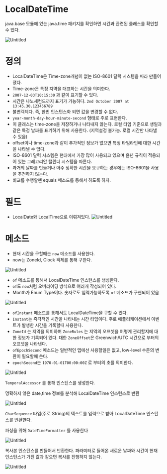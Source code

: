 # LocalDateTime

java.base 모듈에 있는 java.time 패키지를 확인하면 시간과 관련된 클래스를 확인할 수 있다.

![Untitled](./images/Untitled.png)

# 정의

- LocalDateTime은 Time-zone개념이 없는 ISO-8601 달력 시스템을 따라 만들어졌다.
- Time-zone은 특정 지역을 대표하는 시간을 의미한다.
- `2007-12-03T10:15:30` 과 같이 표기할 수 있다.
- 시간은 나노세컨드까지 표기가 가능하다. `2nd October 2007 at 13:45.30.123456789`
- 불변객체다. 즉, 한번 인스턴스화 되면 값을 변경할 수 없다.
- `year-month-day-hour-minute-second` 형태로 주로 표현한다.
- 이 클래스는 time-zone을 저장하거나 나타내지 않는다. 로컬 타임 기준으로 생일과 같은 특정 날짜를 표기하기 위해 사용한다. (지역설정 불가능. 로컬 시간만 나타낼 수 있음)
- offset이나 time-zone과 같이 추가적인 정보가 없으면 특정 타임라인에 대한 시간을 나타낼 수 없다.
- ISO-8601 달력 시스템은 현대에서 가장 많이 사용되고 있으며 윤년 규칙이 적용되어 있는 그레고리안 캘린더 시스템을 따른다.
- 과거의 날짜를 만들거나 아주 정확한 시간을 요구하는 경우에는 ISO-8601을 사용을 추천하지 않는다.
- 비교를 수행할땐 equals 메소드를 통해서 하도록 하자.

# 필드

- LocalDate와 LocalTime으로 이뤄져있다.
  ![Untitled](./images/Untitled%201.png)

# 메소드

- 현재 시간을 구할때는 `now` 메소드를 사용한다.
- now는 ZoneId, Clock 객체를 통해 구한다.

![Untitled](./images/Untitled%202.png)

- `of` 메소드를 통해서 LocalDateTime 인스턴스를 생성한다.
- `of`도 `now`처럼 오버라이딩 방식으로 여러개 작성되어 있다.
- Month가 Enum Type이다. 숫자로도 입력가능하도록 `of` 메소드가 구현되어 있음

![Untitled](./images/Untitled%203.png)

- `ofInstant` 메소드를 통해서도 LocalDateTime을 구할 수 있다.
- `Instant`는 즉각적인 시간을 나타내는 시간 타입이다. 주로 애플리케이션에서 이벤트가 발생한 시간을 기록할때 사용한다.
- `ZoneId` 는 지역을 의미하며 `ZoneRules` 는 지역의 오프셋을 어떻게 관리할지에 대한 정보가 기록되어 있다. 대한 `ZoneOffset`은 Greenwich/UTC 시간으로 부터의 오프셋을 나타낸다.
- `ofEpochSecond` 메소드는 일반적인 앱에선 사용할일은 없고, low-level 수준의 변환이 필요할때 쓴다.
- `epochSecond`는 `1970-01-01T00:00:00Z` 로 부터의 초를 의미한다.

![Untitled](./images/Untitled%204.png)

`TemporalAccessor` 를 통해 인스턴스를 생성한다.

명확하지 않은 date,time 정보를 분석해 LocalDateTime 인스턴스로 반환

![Untitled](./images/Untitled%205.png)

`CharSequence` 타입(주로 String)의 텍스트를 입력으로 받아 LocalDateTime 인스턴스를 반환한다.

파싱을 위해 `DateTimeFormatter` 를 사용한다

![Untitled](./images/Untitled%206.png)

복사본 인스턴스를 만들어서 반환한다. 파라미터로 들어온 새로운 날짜와 시간이 현재 인스턴스가 가진 값과 같으면 복사를 진행하지 않는다.

![Untitled](./images/Untitled%207.png)
